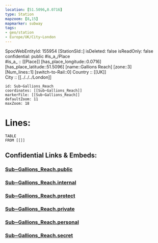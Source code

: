 ```yaml
---
location: [51.5096,0.0716] 
type: Station 
mapzoom: [8,15] 
mapmarker: subway 
tags:
- geo/station
- Europe/UK/City~London
---
```

SpocWebEntityId: 155954
[StationSId::] 
isDeleted: false
isReadOnly: false
confidential: public
#is_a_/Place  
#is_a_ :: [[Place]] 
[has_place_longitude::0.0716] 
[has_place_latitude::51.5096] 
[name::Gallions Reach] 
[zone::3] 
[Num_lines::1] 
[switch-to-Rail::0] 
Country :: [[UK]]  
City :: [[../../../London]]  


```leaflet
id: Sub~Gallions_Reach
coordinates: [[Sub~Gallions_Reach]] 
markerFile: [[Sub~Gallions_Reach]] 
defaultZoom: 11 
maxZoom: 18
```


# Lines: 
```dataview
TABLE 
FROM [[]] 
```


## Confidential Links & Embeds: 

### [Sub~Gallions_Reach.public](/_public/\Earth\Continent\Europe\Europe~North\UK\England\Regions~England\London,Greater\cities~GreaterLondon\Underground\StationSub~Gallions_Reach.public.md) 

### [Sub~Gallions_Reach.internal](/_internal/\Earth\Continent\Europe\Europe~North\UK\England\Regions~England\London,Greater\cities~GreaterLondon\Underground\StationSub~Gallions_Reach.internal.md) 

### [Sub~Gallions_Reach.protect](/_protect/\Earth\Continent\Europe\Europe~North\UK\England\Regions~England\London,Greater\cities~GreaterLondon\Underground\StationSub~Gallions_Reach.protect.md) 

### [Sub~Gallions_Reach.private](/_private/\Earth\Continent\Europe\Europe~North\UK\England\Regions~England\London,Greater\cities~GreaterLondon\Underground\StationSub~Gallions_Reach.private.md) 

### [Sub~Gallions_Reach.personal](/_personal/\Earth\Continent\Europe\Europe~North\UK\England\Regions~England\London,Greater\cities~GreaterLondon\Underground\StationSub~Gallions_Reach.personal.md) 

### [Sub~Gallions_Reach.secret](/_secret/\Earth\Continent\Europe\Europe~North\UK\England\Regions~England\London,Greater\cities~GreaterLondon\Underground\StationSub~Gallions_Reach.secret.md)

